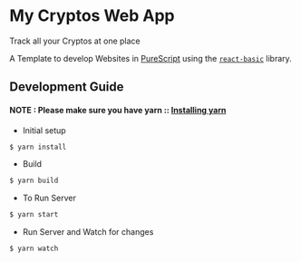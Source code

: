 # My Cryptos Web App

Track all your Cryptos at one place

A Template to develop Websites in [PureScript](http://www.purescript.org/) using the [`react-basic`](https://github.com/lumihq/purescript-react-basic) library.

## Development Guide

#### NOTE : Please make sure you have yarn :: [Installing yarn](https://yarnpkg.com/en/docs/install)

* Initial setup
```bash
$ yarn install
```

* Build
```bash
$ yarn build
```

* To Run Server
```bash
$ yarn start
```

* Run Server and Watch for changes
```bash
$ yarn watch
```